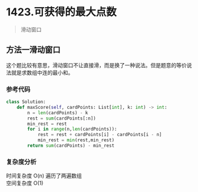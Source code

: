# 1423.可获得的最大点数  
> 滑动窗口

## 方法一滑动窗口

这个题比较有意思，滑动窗口不让直接滑，而是换了一种说法。但是题意的等价说法就是求数组中连的最小和。

### 参考代码

```python
class Solution:
    def maxScore(self, cardPoints: List[int], k: int) -> int:
        n = len(cardPoints) - k
        rest = sum(cardPoints[:n])
        min_rest = rest
        for i in range(n,len(cardPoints)):
            rest = rest + cardPoints[i] - cardPoints[i - n]
            min_rest = min(rest,min_rest)
        return sum(cardPoints) - min_rest

```

### 复杂度分析

时间复杂度 O(n) 遍历了两遍数组  
空间复杂度 O(1)
